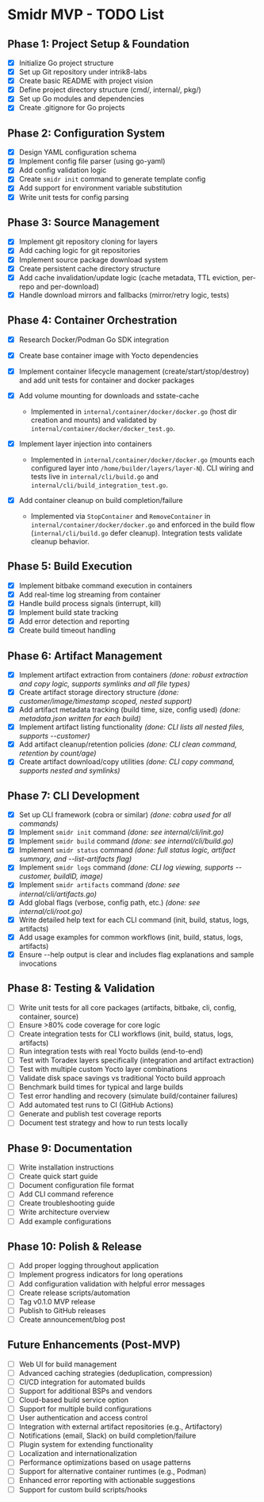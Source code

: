 # Smidr MVP - TODO List

## Phase 1: Project Setup & Foundation

- [X] Initialize Go project structure
- [X] Set up Git repository under intrik8-labs
- [X] Create basic README with project vision
- [X] Define project directory structure (cmd/, internal/, pkg/)
- [X] Set up Go modules and dependencies
- [X] Create .gitignore for Go projects

## Phase 2: Configuration System

- [X] Design YAML configuration schema
- [X] Implement config file parser (using go-yaml)
- [X] Add config validation logic
- [X] Create `smidr init` command to generate template config
- [X] Add support for environment variable substitution
- [X] Write unit tests for config parsing

## Phase 3: Source Management

- [X] Implement git repository cloning for layers
- [X] Add caching logic for git repositories
- [X] Implement source package download system
- [X] Create persistent cache directory structure
- [X] Add cache invalidation/update logic (cache metadata, TTL eviction, per-repo and per-download)
- [X] Handle download mirrors and fallbacks (mirror/retry logic, tests)

## Phase 4: Container Orchestration

- [X] Research Docker/Podman Go SDK integration

- [X] Create base container image with Yocto dependencies

- [X] Implement container lifecycle management (create/start/stop/destroy) and add unit tests for container and docker packages

- [X] Add volume mounting for downloads and sstate-cache
  - Implemented in `internal/container/docker/docker.go` (host dir creation and mounts) and validated by `internal/container/docker/docker_test.go`.

- [X] Implement layer injection into containers
  - Implemented in `internal/container/docker/docker.go` (mounts each configured layer into `/home/builder/layers/layer-N`). CLI wiring and tests live in `internal/cli/build.go` and `internal/cli/build_integration_test.go`.

- [X] Add container cleanup on build completion/failure
  - Implemented via `StopContainer` and `RemoveContainer` in `internal/container/docker/docker.go` and enforced in the build flow (`internal/cli/build.go` defer cleanup). Integration tests validate cleanup behavior.

## Phase 5: Build Execution

- [X] Implement bitbake command execution in containers
- [X] Add real-time log streaming from container
- [X] Handle build process signals (interrupt, kill)
- [X] Implement build state tracking
- [X] Add error detection and reporting
- [X] Create build timeout handling

## Phase 6: Artifact Management

- [x] Implement artifact extraction from containers *(done: robust extraction and copy logic, supports symlinks and all file types)*
- [x] Create artifact storage directory structure *(done: customer/image/timestamp scoped, nested support)*
- [x] Add artifact metadata tracking (build time, size, config used) *(done: metadata.json written for each build)*
- [x] Implement artifact listing functionality *(done: CLI lists all nested files, supports --customer)*
- [x] Add artifact cleanup/retention policies *(done: CLI clean command, retention by count/age)*
- [x] Create artifact download/copy utilities *(done: CLI copy command, supports nested and symlinks)*

## Phase 7: CLI Development

- [x] Set up CLI framework (cobra or similar) *(done: cobra used for all commands)*
- [x] Implement `smidr init` command *(done: see internal/cli/init.go)*
- [x] Implement `smidr build` command *(done: see internal/cli/build.go)*
- [x] Implement `smidr status` command *(done: full status logic, artifact summary, and --list-artifacts flag)*
- [x] Implement `smidr logs` command *(done: CLI log viewing, supports --customer, buildID, image)*
- [x] Implement `smidr artifacts` command *(done: see internal/cli/artifacts.go)*
- [x] Add global flags (verbose, config path, etc.) *(done: see internal/cli/root.go)*
- [X] Write detailed help text for each CLI command (init, build, status, logs, artifacts)
- [X] Add usage examples for common workflows (init, build, status, logs, artifacts)
- [X] Ensure --help output is clear and includes flag explanations and sample invocations

## Phase 8: Testing & Validation

- [ ] Write unit tests for all core packages (artifacts, bitbake, cli, config, container, source)
- [ ] Ensure >80% code coverage for core logic
- [ ] Create integration tests for CLI workflows (init, build, status, logs, artifacts)
- [ ] Run integration tests with real Yocto builds (end-to-end)
- [ ] Test with Toradex layers specifically (integration and artifact extraction)
- [ ] Test with multiple custom Yocto layer combinations
- [ ] Validate disk space savings vs traditional Yocto build approach
- [ ] Benchmark build times for typical and large builds
- [ ] Test error handling and recovery (simulate build/container failures)
- [ ] Add automated test runs to CI (GitHub Actions)
- [ ] Generate and publish test coverage reports
- [ ] Document test strategy and how to run tests locally

## Phase 9: Documentation

- [ ] Write installation instructions
- [ ] Create quick start guide
- [ ] Document configuration file format
- [ ] Add CLI command reference
- [ ] Create troubleshooting guide
- [ ] Write architecture overview
- [ ] Add example configurations

## Phase 10: Polish & Release

- [ ] Add proper logging throughout application
- [ ] Implement progress indicators for long operations
- [ ] Add configuration validation with helpful error messages
- [ ] Create release scripts/automation
- [ ] Tag v0.1.0 MVP release
- [ ] Publish to GitHub releases
- [ ] Create announcement/blog post

## Future Enhancements (Post-MVP)

- [ ] Web UI for build management
- [ ] Advanced caching strategies (deduplication, compression)
- [ ] CI/CD integration for automated builds
- [ ] Support for additional BSPs and vendors
- [ ] Cloud-based build service option
- [ ] Support for multiple build configurations
- [ ] User authentication and access control
- [ ] Integration with external artifact repositories (e.g., Artifactory)
- [ ] Notifications (email, Slack) on build completion/failure
- [ ] Plugin system for extending functionality
- [ ] Localization and internationalization
- [ ] Performance optimizations based on usage patterns
- [ ] Support for alternative container runtimes (e.g., Podman)
- [ ] Enhanced error reporting with actionable suggestions
- [ ] Support for custom build scripts/hooks
